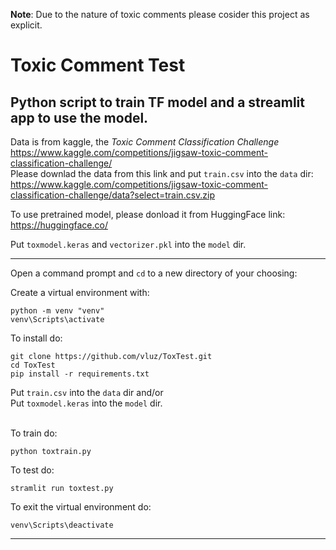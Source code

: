 **Note**: Due to the nature of toxic comments please cosider this project as explicit.

# Toxic Comment Test
## Python script to train TF model and a streamlit app to use the model.

Data is from kaggle, the *Toxic Comment Classification Challenge*
<br>
https://www.kaggle.com/competitions/jigsaw-toxic-comment-classification-challenge/
<br>
Please downlad the data from this link and put `train.csv` into the `data` dir:
<br>
https://www.kaggle.com/competitions/jigsaw-toxic-comment-classification-challenge/data?select=train.csv.zip

To use pretrained model, please donload it from HuggingFace link:
<br>
https://huggingface.co/

Put `toxmodel.keras` and `vectorizer.pkl` into the `model` dir.

<hr>

Open a command prompt and `cd` to a new directory of your choosing:

Create a virtual environment with:
```
python -m venv "venv"
venv\Scripts\activate
```

To install do:
```
git clone https://github.com/vluz/ToxTest.git
cd ToxTest
pip install -r requirements.txt
```
Put `train.csv` into the `data` dir and/or     
Put `toxmodel.keras` into the `model` dir.     
<br>

To train do:<br>
```
python toxtrain.py
``` 

To test do:
```
stramlit run toxtest.py
```

To exit the virtual environment do:
```
venv\Scripts\deactivate
```

<hr>
